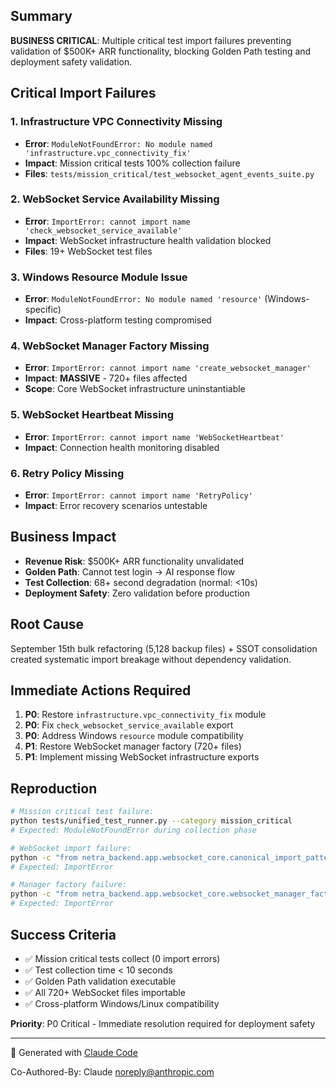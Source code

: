## Summary

**BUSINESS CRITICAL**: Multiple critical test import failures preventing validation of $500K+ ARR functionality, blocking Golden Path testing and deployment safety validation.

## Critical Import Failures

### 1. Infrastructure VPC Connectivity Missing
- **Error**: `ModuleNotFoundError: No module named 'infrastructure.vpc_connectivity_fix'`
- **Impact**: Mission critical tests 100% collection failure
- **Files**: `tests/mission_critical/test_websocket_agent_events_suite.py`

### 2. WebSocket Service Availability Missing
- **Error**: `ImportError: cannot import name 'check_websocket_service_available'`
- **Impact**: WebSocket infrastructure health validation blocked
- **Files**: 19+ WebSocket test files

### 3. Windows Resource Module Issue
- **Error**: `ModuleNotFoundError: No module named 'resource'` (Windows-specific)
- **Impact**: Cross-platform testing compromised

### 4. WebSocket Manager Factory Missing
- **Error**: `ImportError: cannot import name 'create_websocket_manager'`
- **Impact**: **MASSIVE** - 720+ files affected
- **Scope**: Core WebSocket infrastructure uninstantiable

### 5. WebSocket Heartbeat Missing
- **Error**: `ImportError: cannot import name 'WebSocketHeartbeat'`
- **Impact**: Connection health monitoring disabled

### 6. Retry Policy Missing
- **Error**: `ImportError: cannot import name 'RetryPolicy'`
- **Impact**: Error recovery scenarios untestable

## Business Impact
- **Revenue Risk**: $500K+ ARR functionality unvalidated
- **Golden Path**: Cannot test login → AI response flow
- **Test Collection**: 68+ second degradation (normal: <10s)
- **Deployment Safety**: Zero validation before production

## Root Cause
September 15th bulk refactoring (5,128 backup files) + SSOT consolidation created systematic import breakage without dependency validation.

## Immediate Actions Required
1. **P0**: Restore `infrastructure.vpc_connectivity_fix` module
2. **P0**: Fix `check_websocket_service_available` export
3. **P0**: Address Windows `resource` module compatibility
4. **P1**: Restore WebSocket manager factory (720+ files)
5. **P1**: Implement missing WebSocket infrastructure exports

## Reproduction
```bash
# Mission critical test failure:
python tests/unified_test_runner.py --category mission_critical
# Expected: ModuleNotFoundError during collection phase

# WebSocket import failure:
python -c "from netra_backend.app.websocket_core.canonical_import_patterns import check_websocket_service_available"
# Expected: ImportError

# Manager factory failure:
python -c "from netra_backend.app.websocket_core.websocket_manager_factory import create_websocket_manager"
# Expected: ImportError
```

## Success Criteria
- ✅ Mission critical tests collect (0 import errors)
- ✅ Test collection time < 10 seconds
- ✅ Golden Path validation executable
- ✅ All 720+ WebSocket files importable
- ✅ Cross-platform Windows/Linux compatibility

**Priority**: P0 Critical - Immediate resolution required for deployment safety

---
🤖 Generated with [Claude Code](https://claude.ai/code)

Co-Authored-By: Claude <noreply@anthropic.com>